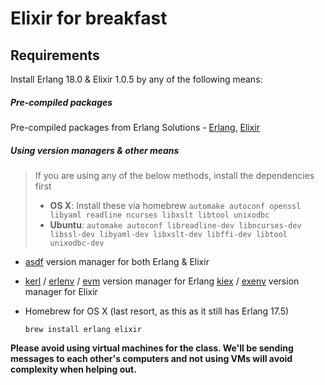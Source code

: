 # Elixir for breakfast

## Requirements

Install Erlang 18.0 & Elixir 1.0.5 by any of the following means:

##### Pre-compiled packages

Pre-compiled packages from Erlang Solutions - [Erlang](https://www.erlang-solutions.com/downloads/download-erlang-otp), [Elixir](https://www.erlang-solutions.com/downloads/download-elixir)


##### Using version managers & other means

> If you are using any of the below methods, install the dependencies first
> * **OS X**: Install these via homebrew `automake autoconf openssl libyaml readline ncurses libxslt libtool unixodbc`
> * **Ubuntu**: `automake autoconf libreadline-dev libncurses-dev libssl-dev libyaml-dev libxslt-dev libffi-dev libtool unixodbc-dev`


* [asdf](https://github.com/HashNuke/asdf) version manager for both Erlang & Elixir

* [kerl](https://github.com/yrashk/kerl) / [erlenv](https://github.com/talentdeficit/erlenv) / [evm](https://github.com/robisonsantos/evm) version manager for Erlang
  [kiex](https://github.com/taylor/kiex) / [exenv](https://github.com/mururu/exenv) version manager for Elixir

* Homebrew for OS X (last resort, as this as it still has Erlang 17.5)
  ```
  brew install erlang elixir
  ```

**Please avoid using virtual machines for the class. We'll be sending messages to each other's computers and not using VMs will avoid complexity when helping out.**
